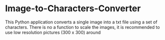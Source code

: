 # Image-to-Characters-Converter

This Python application converts a single image into a txt file using a set of characters.
There is no a function to scale the images, it is recommended to use low resolution pictures (300 x 300) around
